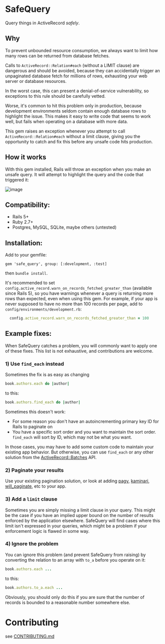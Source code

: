# SafeQuery

Query things in ActiveRecord _safely_.

## Why

To prevent unbounded resource consumption, we always want to limit how many rows can be returned from database fetches.

Calls to `ActiveRecord::Relation#each` (without a LIMIT clause) are dangerous and should be avoided, because they can accidentally trigger an 
unpaginated database fetch for millions of rows, exhausting your web server or database resources. 

In the worst case, this can present a denial-of-service vulnerability, so exceptions to this rule should be carefully vetted. 

Worse, it's common to hit this problem only in production, because development environments seldom contain enough database rows to highlight the issue. 
This makes it easy to write code that seems to work well, but fails when operating on a database with more data.

This gem raises an exception whenever you attempt to call `ActiveRecord::Relation#each` without a limit clause, giving you the opportunity to catch and fix 
this before any unsafe code hits production.

## How it works

With this gem installed, Rails will throw an exception when you make an unsafe query. It will attempt to highlight the query and the code that triggered it:

![image](https://user-images.githubusercontent.com/222655/227005861-a9ab39cc-dfa9-4adc-8c30-e71bd2b73fb9.png)

## Compatibility:

- Rails 5+
- Ruby 2.7+
- Postgres, MySQL, SQLite, maybe others (untested)

## Installation:

Add to your gemfile:

```
gem 'safe_query', group: [:development, :test]
```

then `bundle install`.

It's recommended to set `config.active_record.warn_on_records_fetched_greater_than` (available since Rails 5), so you have warnings 
whenever a query is returning more rows than expected, even when using this gem. 
For example, if your app is never supposed to have no more than 100 records per page, add to `config/environments/development.rb`:

```ruby
  config.active_record.warn_on_records_fetched_greater_than = 100
```

## Example fixes:

When SafeQuery catches a problem, you will commonly want to apply one of these fixes. This list is not exhaustive, and contributions are welcome.

### 1) Use `find_each` instead

Sometimes the fix is as easy as changing

```ruby
book.authors.each do |author|
```

to this:

```ruby
book.authors.find_each do |author|
```

Sometimes this doesn't work:
- For some reason you don't have an autoincrementing primary key ID for Rails to paginate on
- You have a specific sort order and you want to maintain the sort order. `find_each` will sort by ID, which may not be what you want.

In those cases, you may have to add some custom code to maintain your existing app behavior. But otherwise, you can 
use `find_each` or any other solution from the [ActiveRecord::Batches](https://api.rubyonrails.org/classes/ActiveRecord/Batches.html) API.

### 2) Paginate your results

Use your existing pagination solution, or look at adding [pagy](https://github.com/ddnexus/pagy), [kaminari](https://github.com/kaminari/kaminari), 
[will_paginate](https://github.com/mislav/will_paginate), etc to your app.

### 3) Add a `limit` clause

Sometimes you are simply missing a limit clause in your query. This might be the case if you have an implied 
upper bound on the number of results enforced by the application elsewhere. SafeQuery will find cases where this limit isn't expressed in your queries, 
which might be a problem if your enforcement logic is flawed in some way.

### 4) Ignore the problem

You can ignore this problem (and prevent SafeQuery from raising) by converting the relation to an array with `to_a` before you operate on it:

```ruby
book.authors.each ...
```

to this:

```ruby
book.authors.to_a.each ...
```

Obviously, you should only do this if you are sure that the number of records is bounded to a reasonable number somewhere else.

# Contributing

see [CONTRIBUTING.md](https://github.com/pcai/safe_query/blob/main/.github/CONTRIBUTING.md)
